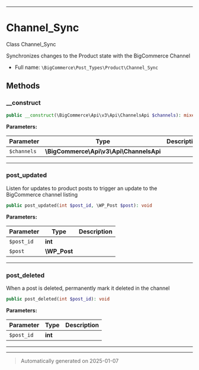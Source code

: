 ***

# Channel_Sync

Class Channel_Sync

Synchronizes changes to the Product state with the BigCommerce Channel

* Full name: `\BigCommerce\Post_Types\Product\Channel_Sync`




## Methods


### __construct



```php
public __construct(\BigCommerce\Api\v3\Api\ChannelsApi $channels): mixed
```








**Parameters:**

| Parameter | Type | Description |
|-----------|------|-------------|
| `$channels` | **\BigCommerce\Api\v3\Api\ChannelsApi** |  |





***

### post_updated

Listen for updates to product posts to trigger an update
to the BigCommerce channel listing

```php
public post_updated(int $post_id, \WP_Post $post): void
```








**Parameters:**

| Parameter | Type | Description |
|-----------|------|-------------|
| `$post_id` | **int** |  |
| `$post` | **\WP_Post** |  |





***

### post_deleted

When a post is deleted, permanently mark it deleted in the channel

```php
public post_deleted(int $post_id): void
```








**Parameters:**

| Parameter | Type | Description |
|-----------|------|-------------|
| `$post_id` | **int** |  |





***


***
> Automatically generated on 2025-01-07
